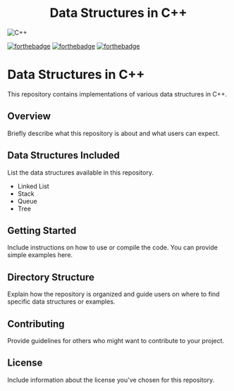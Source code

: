 <h1 align="center">Data Structures in C++
</h1>

![C++](https://repository-images.githubusercontent.com/588181932/e36ec678-7984-4cdd-8e4c-a3932772ff8e)


[![forthebadge](https://forthebadge.com/images/featured/featured-contains-cat-gifs.svg)](https://forthebadge.com)
[![forthebadge](https://forthebadge.com/images/featured/featured-built-with-love.svg)](https://forthebadge.com)
[![forthebadge](https://forthebadge.com/images/badges/powered-by-black-magic.svg)](https://forthebadge.com)

# Data Structures in C++

This repository contains implementations of various data structures in C++.

## Overview
Briefly describe what this repository is about and what users can expect.

## Data Structures Included
List the data structures available in this repository.

- Linked List
- Stack
- Queue
- Tree

## Getting Started
Include instructions on how to use or compile the code. You can provide simple examples here.

## Directory Structure
Explain how the repository is organized and guide users on where to find specific data structures or examples.

## Contributing
Provide guidelines for others who might want to contribute to your project.

## License
Include information about the license you've chosen for this repository.